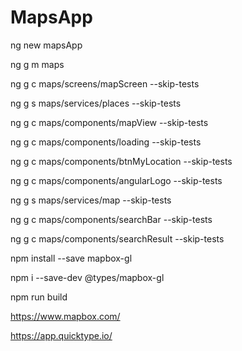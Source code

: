 # MapsApp

ng new mapsApp

ng g m maps

ng g c maps/screens/mapScreen --skip-tests

ng g s maps/services/places --skip-tests

ng g c maps/components/mapView --skip-tests 

ng g c maps/components/loading --skip-tests 

ng g c maps/components/btnMyLocation --skip-tests

ng g c maps/components/angularLogo --skip-tests

ng g s maps/services/map --skip-tests

ng g c maps/components/searchBar --skip-tests

ng g c maps/components/searchResult --skip-tests

npm install --save mapbox-gl

npm i --save-dev @types/mapbox-gl

npm run build

https://www.mapbox.com/

https://app.quicktype.io/
